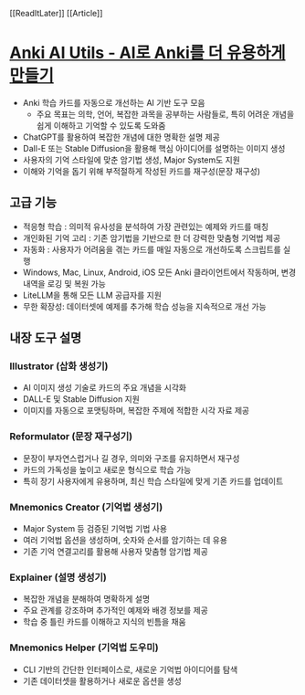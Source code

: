 [[ReadItLater]] [[Article]]

# [Anki AI Utils - AI로 Anki를 더 유용하게 만들기](https://news.hada.io/topic?id=18516)

-   Anki 학습 카드를 자동으로 개선하는 AI 기반 도구 모음
    -   주요 목표는 의학, 언어, 복잡한 과목을 공부하는 사람들로, 특히 어려운 개념을 쉽게 이해하고 기억할 수 있도록 도와줌
-   ChatGPT를 활용하여 복잡한 개념에 대한 명확한 설명 제공
-   Dall-E 또는 Stable Diffusion을 활용해 핵심 아이디어를 설명하는 이미지 생성
-   사용자의 기억 스타일에 맞춘 암기법 생성, Major System도 지원
-   이해와 기억을 돕기 위해 부적절하게 작성된 카드를 재구성(문장 재구성)

## 고급 기능

-   적응형 학습 : 의미적 유사성을 분석하여 가장 관련있는 예제와 카드를 매칭
-   개인화된 기억 고리 : 기존 암기법을 기반으로 한 더 강력한 맞춤형 기억법 제공
-   자동화 : 사용자가 어려움을 겪는 카드를 매일 자동으로 개선하도록 스크립트를 실행
-   Windows, Mac, Linux, Android, iOS 모든 Anki 클라이언트에서 작동하며, 변경 내역을 로깅 및 복원 가능
-   LiteLLM을 통해 모든 LLM 공급자를 지원
-   무한 확장성: 데이터셋에 예제를 추가해 학습 성능을 지속적으로 개선 가능

## 내장 도구 설명

### Illustrator (삽화 생성기)

-   AI 이미지 생성 기술로 카드의 주요 개념을 시각화
-   DALL-E 및 Stable Diffusion 지원
-   이미지를 자동으로 포맷팅하며, 복잡한 주제에 적합한 시각 자료 제공

### Reformulator (문장 재구성기)

-   문장이 부자연스럽거나 길 경우, 의미와 구조를 유지하면서 재구성
-   카드의 가독성을 높이고 새로운 형식으로 학습 가능
-   특히 장기 사용자에게 유용하며, 최신 학습 스타일에 맞게 기존 카드를 업데이트

### Mnemonics Creator (기억법 생성기)

-   Major System 등 검증된 기억법 기법 사용
-   여러 기억법 옵션을 생성하며, 숫자와 순서를 암기하는 데 유용
-   기존 기억 연결고리를 활용해 사용자 맞춤형 암기법 제공

### Explainer (설명 생성기)

-   복잡한 개념을 분해하여 명확하게 설명
-   주요 관계를 강조하며 추가적인 예제와 배경 정보를 제공
-   학습 중 틀린 카드를 이해하고 지식의 빈틈을 채움

### Mnemonics Helper (기억법 도우미)

-   CLI 기반의 간단한 인터페이스로, 새로운 기억법 아이디어를 탐색
-   기존 데이터셋을 활용하거나 새로운 옵션을 생성